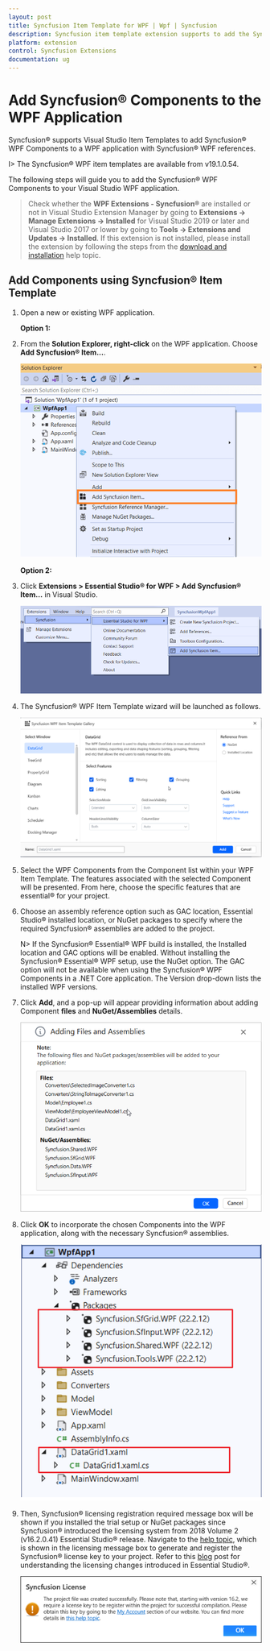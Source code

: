 ```yaml
---
layout: post
title: Syncfusion Item Template for WPF | Wpf | Syncfusion
description: Syncfusion item template extension supports to add the Syncfusion WPF Window into WPF application with add Syncfusion WPF references.
platform: extension
control: Syncfusion Extensions
documentation: ug
---
```



# Add Syncfusion® Components to the WPF Application

Syncfusion® supports Visual Studio Item Templates to add Syncfusion® WPF Components to a WPF application with Syncfusion® WPF references. 

I> The Syncfusion® WPF item templates are available from v19.1.0.54. 

The following steps will guide you to add the Syncfusion® WPF Components to your Visual Studio WPF application.

> Check whether the **WPF Extensions - Syncfusion®** are installed or not in Visual Studio Extension Manager by going to **Extensions -> Manage Extensions -> Installed** for Visual Studio 2019 or later and Visual Studio 2017 or lower by going to **Tools -> Extensions and Updates -> Installed**. If this extension is not installed, please install the extension by following the steps from the [download and installation](https://help.Syncfusion.com/wpf/visual-studio-integration/download-and-installation) help topic.

## Add Components using Syncfusion® Item Template

1.	Open a new or existing WPF application.

	**Option 1:**

2.	From the **Solution Explorer, right-click** on the WPF application. Choose **Add Syncfusion® Item...**.

	![Choose Add Syncfusion Item option from right click project](Add-Item-images/Add-Syncfusion-item.png)

	**Option 2:**

3.	Click **Extensions > Essential Studio® for WPF > Add Syncfusion® Item…** in Visual Studio.

	![Choose Add Syncfusion Item option from menu](Add-Item-images/Add-item.png)


4.	The Syncfusion® WPF Item Template wizard will be launched as follows.

	![Syncfusion WPF Item template Components](Add-Item-images/Add-Syncfusion-ui.png)

5.	Select the WPF Components from the Component list within your WPF Item Template. The features associated with the selected Component will be presented. From here, 		choose the specific features that are essential® for your project.

6.	Choose an assembly reference option such as GAC location, Essential Studio® installed location, or NuGet packages to specify where the required Syncfusion® assemblies 	are added to the project.

	N> If the Syncfusion® Essential® WPF build is installed, the Installed location and GAC options will be enabled. Without installing the Syncfusion® Essential® WPF setup, use the NuGet option. The GAC option will not be available when using the Syncfusion® WPF Components in a .NET Core application. The Version drop-down lists the installed WPF versions.

7.  Click **Add**, and a pop-up will appear providing information about adding Component **files** and **NuGet/Assemblies** details.

	![Syncfusion WPF Item template details](Add-Item-images/Add-Syncfusion-item-3.png)	

8.	Click **OK** to incorporate the chosen Components into the WPF application, along with the necessary Syncfusion® assemblies.

	![Syncfusion WPF Item template Gallery](Add-Item-images/Add-Syncfusion-item-details.png)

9.	Then, Syncfusion® licensing registration required message box will be shown if you installed the trial setup or NuGet packages since Syncfusion® introduced the 			licensing system from 2018 Volume 2 (v16.2.0.41) Essential Studio® release. Navigate to the [help topic](https://help.Syncfusion.com/common/essential-studio/licensing/license-key#how-to-generate-Syncfusion-license-key), which is shown in the licensing message box to generate and register the Syncfusion® license key to 		your project. Refer to this [blog](https://blog.Syncfusion.com/post/Whats-New-in-2018-Volume-2-Licensing-Changes-in-the-1620x-Version-of-Essential-Studio.aspx) post 	for understanding the licensing changes introduced in Essential Studio®.

    ![Syncfusion WPF Item template Gallery](Add-Item-images/LicensePage.png)